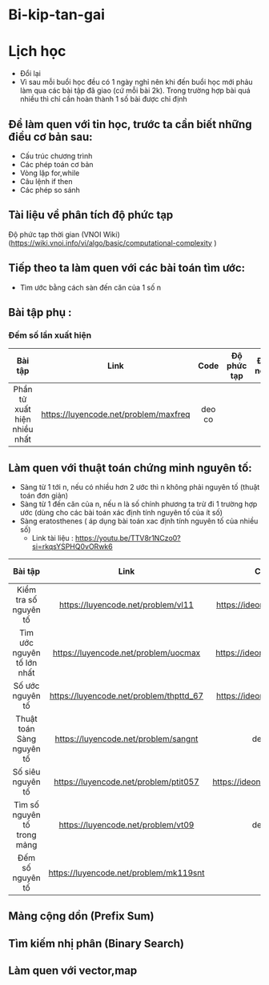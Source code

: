 # Bi-kip-tan-gai
# Lịch học
 - Đổi lại
- Vì sau mỗi buổi học đều có 1 ngày nghỉ nên khi đến buổi học mới phảu làm qua các bài tập đã giao (cứ mỗi bài 2k). Trong trường hợp bài quá nhiều thì chỉ cần hoàn thành 1 số bài được chỉ định
  
## Để làm quen với tin học, trước ta cần biết những điều cơ bản sau:
- Cấu trúc chương trình
- Các phép toán cơ bản
- Vòng lặp for,while
- Câu lệnh if then
- Các phép so sánh
## Tài liệu về phân tích độ phức tạp
 Độ phức tạp thời gian (VNOI Wiki) (https://wiki.vnoi.info/vi/algo/basic/computational-complexity )
## Tiếp theo ta làm quen với các bài toán tìm ước:
- Tìm ước bằng cách sàn đến căn của 1 số n
## Bài tập phụ :
### Đếm số lần xuất hiện 
|       Bài tập     | Link      |     Code        | Độ phức tạp     | Đã nộp 
| :------------:|:-------------:|:-------------:|:-----:|:-----:|
|Phần tử xuất hiện nhiều nhất| https://luyencode.net/problem/maxfreq | deo co |

## Làm quen với thuật toán chứng minh nguyên tố:
- Sàng từ 1 tới n, nếu có nhiều hơn 2 ước thì n không phải nguyên tố (thuật toán đơn giản)
- Sàng từ 1 đến căn của n, nếu n là số chính phương ta trừ đi 1 trường hợp ước (dùng cho các bài toán xác định tính nguyên tố của ít số)
- Sàng eratosthenes ( áp dụng bài toán xac định tính nguyên tố của nhiều số)
  - Link tài liệu : https://youtu.be/TTV8r1NCzo0?si=rkqsYSPHQ0vORwk6


 
|       Bài tập     | Link|     Code        | Độ phức tạp     | Đã nộp |
| :------------:|:-------------:|:-------------:|:-----:|:-----:|
|      Kiểm tra số nguyên tố           |        https://luyencode.net/problem/vl11      |https://ideone.com/9zfcik     |   O(sqrt(n))     |
|     Tìm ước nguyên tố lớn nhất       |https://luyencode.net/problem/uocmax            |https://ideone.com/IktqzN     | O(sqrt(n))       | Chip |
|   Số ước nguyên tố                   |https://luyencode.net/problem/thpttd_67         |https://ideone.com/uIhEid     |      O(sqrt(n))  | Thảo |
|       Thuật toán Sàng nguyên tố      |        https://luyencode.net/problem/sangnt    | deo co                       | O(n.log(n))      | Thảo |
|         Số siêu nguyên tố            |     https://luyencode.net/problem/ptit057      |   https://ideone.com/Dh7Smf  |  O(n.log(n))     | Thảo |
|     Tìm số nguyên tố trong mảng                   |https://luyencode.net/problem/vt09 | deo co                       |                  |
|  Đếm số nguyên tố                    |https://luyencode.net/problem/mk119snt          |
## Mảng cộng dồn (Prefix Sum)
## Tìm kiếm nhị phân (Binary Search)
## Làm quen với vector,map



